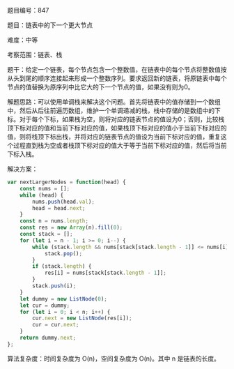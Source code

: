 题目编号：847

题目：链表中的下一个更大节点

难度：中等

考察范围：链表、栈

题干：给定一个链表，每个节点包含一个整数值，在链表中的每个节点将整数值按从头到尾的顺序连接起来形成一个整数序列。要求返回新的链表，将原链表中每个节点的值替换为原序列中比它大的下一个节点的值，如果没有则为0。

解题思路：可以使用单调栈来解决这个问题。首先将链表中的值存储到一个数组中，然后从后往前遍历数组，维护一个单调递减的栈，栈中存储的是数组中的下标。对于每个下标，如果栈为空，则将对应的链表节点的值设为0；否则，比较栈顶下标对应的值和当前下标对应的值，如果栈顶下标对应的值小于当前下标对应的值，则将栈顶下标出栈，并将对应的链表节点的值设为当前下标对应的值，重复这个过程直到栈为空或者栈顶下标对应的值大于等于当前下标对应的值，然后将当前下标入栈。

解决方案：

```javascript
var nextLargerNodes = function(head) {
    const nums = [];
    while (head) {
        nums.push(head.val);
        head = head.next;
    }
    const n = nums.length;
    const res = new Array(n).fill(0);
    const stack = [];
    for (let i = n - 1; i >= 0; i--) {
        while (stack.length && nums[stack[stack.length - 1]] <= nums[i]) {
            stack.pop();
        }
        if (stack.length) {
            res[i] = nums[stack[stack.length - 1]];
        }
        stack.push(i);
    }
    let dummy = new ListNode(0);
    let cur = dummy;
    for (let i = 0; i < n; i++) {
        cur.next = new ListNode(res[i]);
        cur = cur.next;
    }
    return dummy.next;
};
```

算法复杂度：时间复杂度为 O(n)，空间复杂度为 O(n)。其中 n 是链表的长度。